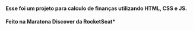 

#### Esse foi um projeto para calculo de finanças utilizando HTML, CSS e JS.
#### Feito na Maratona Discover da RocketSeat*
